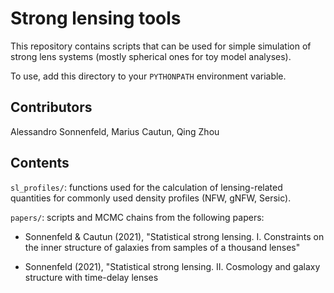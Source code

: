 # Strong lensing tools

This repository contains scripts that can be used for simple simulation of strong lens systems (mostly spherical ones for toy model analyses).

To use, add this directory to your `PYTHONPATH` environment variable.

## Contributors

Alessandro Sonnenfeld, Marius Cautun, Qing Zhou

## Contents

`sl_profiles/`: functions used for the calculation of lensing-related quantities for commonly used density profiles (NFW, gNFW, Sersic).

`papers/`: scripts and MCMC chains from the following papers:

- Sonnenfeld & Cautun (2021), "Statistical strong lensing. I. Constraints on the inner structure of galaxies from samples of a thousand lenses"

- Sonnenfeld (2021), "Statistical strong lensing. II. Cosmology and galaxy structure with time-delay lenses

